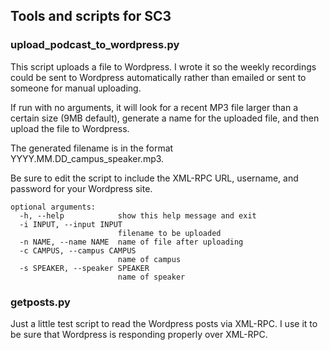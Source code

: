 ## Tools and scripts for SC3

### upload_podcast_to_wordpress.py

This script uploads a file to Wordpress. I wrote it so the weekly recordings could be sent to Wordpress automatically rather than emailed or sent to someone for manual uploading. 

If run with no arguments, it will look for a recent MP3 file larger than a certain size (9MB default), generate a name for the uploaded file, and then upload the file to Wordpress.

The generated filename is in the format YYYY.MM.DD_campus_speaker.mp3.

Be sure to edit the script to include the XML-RPC URL, username, and password for your Wordpress site.

    optional arguments:
      -h, --help            show this help message and exit
      -i INPUT, --input INPUT
                            filename to be uploaded
      -n NAME, --name NAME  name of file after uploading
      -c CAMPUS, --campus CAMPUS
                            name of campus
      -s SPEAKER, --speaker SPEAKER
                            name of speaker

### getposts.py

Just a little test script to read the Wordpress posts via XML-RPC. I use it to be sure that Wordpress is responding properly over XML-RPC.
